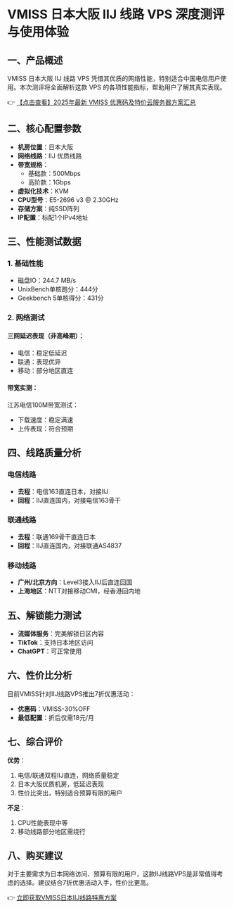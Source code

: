 # VMISS 日本大阪 IIJ 线路 VPS 深度测评与使用体验

## 一、产品概述

VMISS 日本大阪 IIJ 线路 VPS 凭借其优质的网络性能，特别适合中国电信用户使用。本次测评将全面解析这款 VPS 的各项性能指标，帮助用户了解其真实表现。

👉 [【点击查看】2025年最新 VMISS 优惠码及特价云服务器方案汇总](https://bit.ly/Vmiss)

## 二、核心配置参数

- **机房位置**：日本大阪
- **网络线路**：IIJ 优质线路
- **带宽规格**：
  - 基础款：500Mbps
  - 高阶款：1Gbps
- **虚拟化技术**：KVM
- **CPU型号**：E5-2696 v3 @ 2.30GHz
- **存储方案**：纯SSD阵列
- **IP配置**：标配1个IPv4地址

## 三、性能测试数据

### 1. 基础性能
- 磁盘IO：244.7 MB/s
- UnixBench单核跑分：444分
- Geekbench 5单核得分：431分

### 2. 网络测试
#### 三网延迟表现（非高峰期）：
- 电信：稳定低延迟
- 联通：表现优异
- 移动：部分地区直连

#### 带宽实测：
江苏电信100M带宽测试：
- 下载速度：稳定满速
- 上传表现：符合预期

## 四、线路质量分析

### 电信线路
- **去程**：电信163直连日本，对接IIJ
- **回程**：IIJ直连国内，对接电信163骨干

### 联通线路
- **去程**：联通169骨干直连日本
- **回程**：IIJ直连国内，对接联通AS4837

### 移动线路
- **广州/北京方向**：Level3接入IIJ后直连回国
- **上海地区**：NTT对接移动CMI，经香港回内地

## 五、解锁能力测试
- **流媒体服务**：完美解锁日区内容
- **TikTok**：支持日本地区访问
- **ChatGPT**：可正常使用

## 六、性价比分析
目前VMISS针对IIJ线路VPS推出7折优惠活动：
- **优惠码**：VMISS-30%OFF
- **最低配置**：折后仅需18元/月

## 七、综合评价

**优势**：
1. 电信/联通双程IIJ直连，网络质量稳定
2. 日本大阪优质机房，低延迟表现
3. 性价比突出，特别适合预算有限的用户

**不足**：
1. CPU性能表现中等
2. 移动线路部分地区需绕行

## 八、购买建议
对于主要需求为日本网络访问、预算有限的用户，这款IIJ线路VPS是非常值得考虑的选择。建议结合7折优惠活动入手，性价比更高。

👉 [立即获取VMISS日本IIJ线路特惠方案](https://bit.ly/Vmiss)